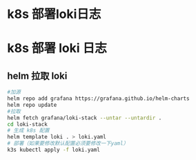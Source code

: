 # k8s 部署loki日志


# k8s 部署 loki 日志

## helm 拉取 loki

```sh
#加源
helm repo add grafana https://grafana.github.io/helm-charts
helm repo update
#拉取
helm fetch grafana/loki-stack --untar --untardir .
cd loki-stack
# 生成 k8s 配置
helm template loki . > loki.yaml
# 部署（如果要修改默认配置必须要修改一下yaml）
k3s kubectl apply -f loki.yaml
```

